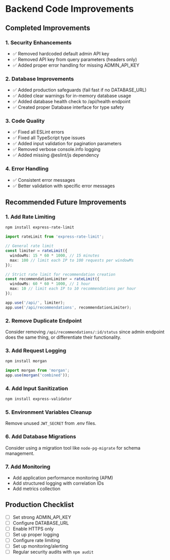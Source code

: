 # Backend Code Improvements

## Completed Improvements

### 1. Security Enhancements
- ✅ Removed hardcoded default admin API key
- ✅ Removed API key from query parameters (headers only)
- ✅ Added proper error handling for missing ADMIN_API_KEY

### 2. Database Improvements
- ✅ Added production safeguards (fail fast if no DATABASE_URL)
- ✅ Added clear warnings for in-memory database usage
- ✅ Added database health check to /api/health endpoint
- ✅ Created proper Database interface for type safety

### 3. Code Quality
- ✅ Fixed all ESLint errors
- ✅ Fixed all TypeScript type issues
- ✅ Added input validation for pagination parameters
- ✅ Removed verbose console.info logging
- ✅ Added missing @eslint/js dependency

### 4. Error Handling
- ✅ Consistent error messages
- ✅ Better validation with specific error messages

## Recommended Future Improvements

### 1. Add Rate Limiting
```bash
npm install express-rate-limit
```

```typescript
import rateLimit from 'express-rate-limit';

// General rate limit
const limiter = rateLimit({
  windowMs: 15 * 60 * 1000, // 15 minutes
  max: 100 // limit each IP to 100 requests per windowMs
});

// Strict rate limit for recommendation creation
const recommendationLimiter = rateLimit({
  windowMs: 60 * 60 * 1000, // 1 hour
  max: 10 // limit each IP to 10 recommendations per hour
});

app.use('/api/', limiter);
app.use('/api/recommendations', recommendationLimiter);
```

### 2. Remove Duplicate Endpoint
Consider removing `/api/recommendations/:id/status` since admin endpoint does the same thing, or differentiate their functionality.

### 3. Add Request Logging
```bash
npm install morgan
```

```typescript
import morgan from 'morgan';
app.use(morgan('combined'));
```

### 4. Add Input Sanitization
```bash
npm install express-validator
```

### 5. Environment Variables Cleanup
Remove unused `JWT_SECRET` from .env files.

### 6. Add Database Migrations
Consider using a migration tool like `node-pg-migrate` for schema management.

### 7. Add Monitoring
- Add application performance monitoring (APM)
- Add structured logging with correlation IDs
- Add metrics collection

## Production Checklist
- [ ] Set strong ADMIN_API_KEY
- [ ] Configure DATABASE_URL
- [ ] Enable HTTPS only
- [ ] Set up proper logging
- [ ] Configure rate limiting
- [ ] Set up monitoring/alerting
- [ ] Regular security audits with `npm audit`